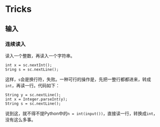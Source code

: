 # Tricks

## 输入

### 连续读入

读入一个整数，再读入一个字符串。

```
int x = sc.nextInt();
Sring s = sc.nextLine();
```

这样，`s`会是换行符，失败。一种可行的操作是，先把一整行都都进来，转成`int`，再读一行。代码如下：

```
String y = sc.nextLine();
int x = Integer.parseInt(y);
String s = sc.nextLine();
```

说到这，就不得不提Python中的`n = int(input())`，直接读一行，转换成`int`，没有这么多事。
